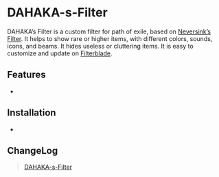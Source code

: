 # DAHAKA-s-Filter

DAHAKA’s Filter is a custom filter for path of exile, based on [Neversink’s Filter](https://github.com/NeverSinkDev/NeverSink-Filter). It helps to show rare or higher items, with different colors, sounds, icons, and beams. It hides useless or cluttering items. It is easy to customize and update on [Filterblade](https://www.filterblade.xyz/).

## Features
- 




## Installation
-


## ChangeLog
>[DAHAKA-s-Filter](https://github.com/FKPX3118/DAHAKA-s-Filter/blob/main/ChangeLog.md)
